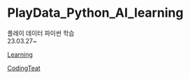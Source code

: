 # PlayData_Python_AI_learning
 플레이 데이터 파이썬 학습
 <br>23.03.27~

[Learning](./02.program/Python/)

[CodingTeat](./03.codingtest/)
